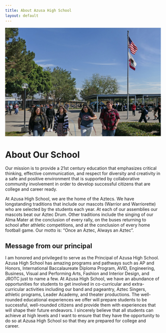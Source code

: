 ```yaml
---
title: About Azusa High School
layout: default
---
```


<img src="/images/photos/optimized/campus.jpg" alt="Students at the Azusa campus" style="object-position: bottom;" />

# About Our School

Our mission is to provide a 21st century education that emphasizes critical thinking, effective communication, and respect for diversity and creativity in a safe and positive environment that is supported by collaborative community involvement in order to develop successful citizens that are college and career ready.

At Azusa High School, we are the home of the Aztecs. We have longstanding traditions that include our mascots (Warrior and Warriorette) who are selected by the students each year. At each of our assemblies our mascots beat our Aztec Drum. Other traditions include the singing of our Alma Mater at the conclusion of every rally, on the buses returning to school after athletic competitions, and at the conclusion of every home football game. Our motto is: “Once an Aztec, Always an Aztec”.

## Message from our principal

I am honored and privileged to serve as the Principal of Azusa High School. Azusa High School has amazing programs and pathways such as AP and Honors, International Baccalaureate Diploma Program, AVID, Engineering, Business, Visual and Performing Arts, Fashion and Interior Design, and JROTC just to name a few. At Azusa High School, we have an abundance of opportunities for students to get involved in co-curricular and extra-curricular activities including our band and pageantry, Aztec Singers, athletic programs, Leader Academy, and theater productions. The well-rounded educational experiences we offer will prepare students to be successful, well-rounded citizens and provide them with experiences that will shape their future endeavors. I sincerely believe that all students can achieve at high levels and I want to ensure that they have the opportunity to do so at Azusa High School so that they are prepared for college and career.
